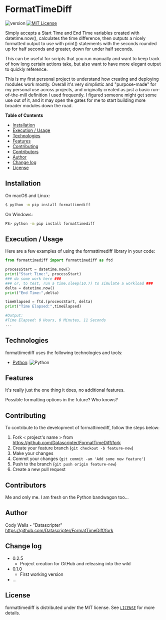 # FormatTimeDiff

![version](https://img.shields.io/badge/version-0.2.5-blue)
[![MIT License](https://img.shields.io/badge/License-MIT-green.svg)](https://choosealicense.com/licenses/mit/)

Simply accepts a Start Time and End Time variables created with datetime.now(), calculates the time difference, then outputs a nicely formatted output to use with print() statements with the seconds rounded up for half seconds and greater, down for under half seconds. 

This can be useful for scripts that you run manually and want to keep track of how long certain actions take, but also want to have more elegant output to quickly reference. 

This is my first personal project to understand how creating and deploying modules work mostly. Overall it's very simplistic and "purpose-made" for my personal use across projects, and originally created as just a basic run-of-the-mill definition I used frequently. I figured someone might get some use out of it, and it may open the gates for me to start building more broader modules down the road. 
![]()

**Table of Contents**

- [Installation](#installation)
- [Execution / Usage](#execution--usage)
- [Technologies](#technologies)
- [Features](#features)
- [Contributing](#contributing)
- [Contributors](#contributors)
- [Author](#author)
- [Change log](#change-log)
- [License](#license)

## Installation

On macOS and Linux:

```sh
$ python -m pip install formattimediff
```

On Windows:

```sh
PS> python -m pip install formattimediff
```

## Execution / Usage

Here are a few examples of using the formattimediff library in your code:

```python
from formattimediff import formattimediff as ftd

processStart = datetime.now()
print("Start Time:", processStart)
### do some work here ###
### or, to test, run a time.sleep(10.7) to simulate a workload ###
delta = datetime.now()
print("End Time:",delta)

timeElapsed = ftd.(processStart, delta)
print("Time Elapsed:",timeElapsed)

#Output: 
#Time Elapsed: 0 Hours, 0 Minutes, 11 Seconds
...
```

## Technologies

formattimediff uses the following technologies and tools:

- [Python](https://www.python.org/): ![Python](https://img.shields.io/badge/python-3670A0?style=for-the-badge&logo=python&logoColor=ffdd54)


## Features

It's really just the one thing it does, no additional features. 

Possible formatting options in the future? Who knows?

## Contributing

To contribute to the development of formattimediff, follow the steps below:

1. Fork < project's name > from <https://github.com/Datascripter/FormatTimeDiff/fork>
2. Create your feature branch (`git checkout -b feature-new`)
3. Make your changes
4. Commit your changes (`git commit -am 'Add some new feature'`)
5. Push to the branch (`git push origin feature-new`)
6. Create a new pull request

## Contributors

Me and only me. I am fresh on the Python bandwagon too... 

## Author

Cody Walls - "Datascripter"
<https://github.com/Datascripter/FormatTimeDiff/fork>

## Change log

- 0.2.5
    - Project creation for GitHub and releasing into the wild
- 0.1.0
    - First working version
- ...

## License

formattimediff is distributed under the MIT license. See [`LICENSE`](LICENSE) for more details.